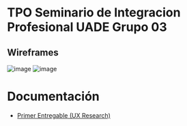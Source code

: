 # TPO Seminario de Integracion Profesional UADE Grupo 03

## Wireframes
![image](https://user-images.githubusercontent.com/58712215/196560168-197f57c1-6646-4d40-a3ce-9c96f45e582e.png)
![image](https://user-images.githubusercontent.com/58712215/196560223-ebb53032-ca8c-490c-b8ae-e1fbfe525b19.png)

# Documentación

 - [Primer Entregable (UX Research)](https://drive.google.com/file/d/193oBbVEuamyRHb4TuhcwUmCCzc1QKBhK/view?usp=sharing)


